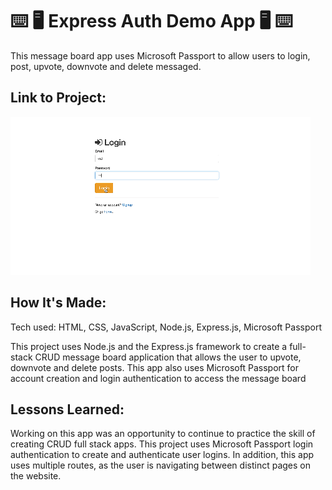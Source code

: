 # ⌨️ 🖥 Express Auth Demo App 🖥 ⌨️

This message board app uses Microsoft Passport to allow users to login, post, upvote, downvote and delete messaged.

## Link to Project: 

![Savage Auth Demo GIF](https://github.com/cat-goncalves/savage-auth/blob/main/public/img/savage-auth-demo.gif?raw=true)

## How It's Made:
Tech used: HTML, CSS, JavaScript, Node.js, Express.js, Microsoft Passport

This project uses Node.js and the Express.js framework to create a full-stack CRUD message board  application that allows the user to upvote, downvote and delete posts. This app also uses Microsoft Passport for account creation and login authentication to access the message board


## Lessons Learned:
Working on this app was an opportunity to continue to practice the skill of creating CRUD full stack apps. This project uses Microsoft Passport login authentication to create and authenticate user logins. In addition, this app uses multiple routes, as the user is navigating between distinct pages on the website.

